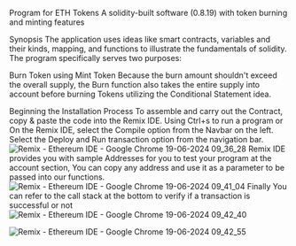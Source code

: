 Program for ETH Tokens A solidity-built software (0.8.19) with token burning and minting features

Synopsis The application uses ideas like smart contracts, variables and their kinds, mapping, and functions to illustrate the fundamentals of solidity. The program specifically serves two purposes:

Burn Token using Mint Token Because the burn amount shouldn't exceed the overall supply, the Burn function also takes the entire supply into account before burning Tokens utilizing the Conditional Statement idea.

Beginning the Installation Process To assemble and carry out the Contract, copy & paste the code into the Remix IDE. Using Ctrl+s to run a program or On the Remix IDE, select the Compile option from the Navbar on the left. Select the Deploy and Run transaction option from the navigation bar.
![Remix - Ethereum IDE - Google Chrome 19-06-2024 09_36_28](https://github.com/Ganishaverma19/assesment-2/assets/127581173/da5844a5-6ef9-48dd-b7db-bacd48923120) 
Remix IDE provides you with sample Addresses for you to test your program at the account section, You can copy any address and use it as a parameter to be passed into our functions. 
![Remix - Ethereum IDE - Google Chrome 19-06-2024 09_41_04](https://github.com/Ganishaverma19/assesment-2/assets/127581173/44b6231b-da16-4340-a8e2-3c08c73ffa7d)
 Finally You can refer to the call stack at the bottom to verify if a transaction is successful or not 
 ![Remix - Ethereum IDE - Google Chrome 19-06-2024 09_42_40](https://github.com/Ganishaverma19/assesment-2/assets/127581173/8109d159-451d-46bd-97ea-b8fcc93f68a0)
 
![Remix - Ethereum IDE - Google Chrome 19-06-2024 09_42_55](https://github.com/Ganishaverma19/assesment-2/assets/127581173/cccf31e0-afe7-4864-9ffe-57660b623792)
